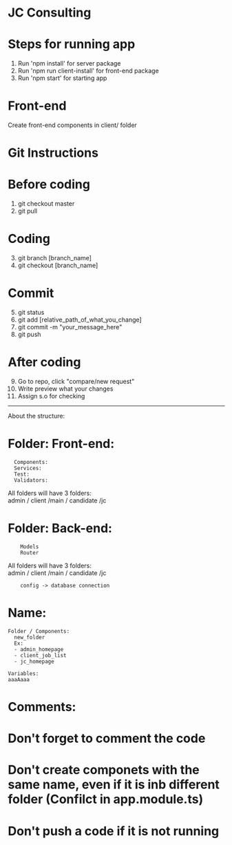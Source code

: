 # JC Consulting

# Steps for running app
1. Run 'npm install' for server package
2. Run 'npm run client-install' for front-end package
3. Run 'npm start' for starting app

# Front-end
Create front-end components in client/ folder

# Git Instructions
# Before coding
1. git checkout master
2. git pull

# Coding
3. git branch [branch_name]
4. git checkout [branch_name]

# Commit
5. git status
6. git add [relative_path_of_what_you_change]
7. git commit -m "your_message_here"
8. git push

# After coding
9. Go to repo, click "compare/new request" 
10. Write preview what your changes
11. Assign s.o for checking


**********************************************************************************************************************************

About the structure:
# Folder: Front-end: 
      Components:                  
      Services:
      Test:                  
      Validators:
      
  All folders will have 3 folders:   
  admin / client  /main / candidate  /jc
          
# Folder: Back-end:
        Models
        Router
   All folders will have 3 folders:   
  admin / client  /main / candidate  /jc
          
        config -> database connection
        
# Name:
    Folder / Components:
      new_folder
      Ex:
      - admin_homepage
      - client_job_list
      - jc_homepage
      
    Variables:
    aaaAaaa 
# Comments:
  # Don't forget to comment the code
  # Don't create componets with the same name, even if it is inb different folder (Confilct in app.module.ts)
  # Don't push a code if it is not running
  
          
        
          
      
